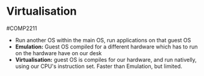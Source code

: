 # Virtualisation
#COMP2211 
- Run another OS within the main OS, run applications on that guest OS
- **Emulation:** Guest OS compiled for a different hardware which has to run on the hardware  have on our desk
- **Virtualisation:** guest OS is compiles for our hardware, and run nativelly, using our CPU's instruction set. Faster than Emulation, but limited.